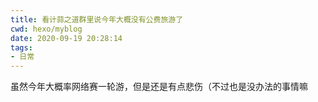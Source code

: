 ```yaml
---
title: 看计蒜之道群里说今年大概没有公费旅游了
cwd: hexo/myblog
date: 2020-09-19 20:28:14
tags:
- 日常
---
```


虽然今年大概率网络赛一轮游，但是还是有点悲伤（不过也是没办法的事情嘛

